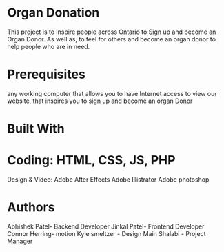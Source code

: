 # Organ Donation
This project is to inspire people across Ontario to Sign up and become an Organ Donor. As well as, to feel for others and become an organ donor to help people who are in need.


# Prerequisites
any working computer that allows you to have Internet access to view our website, that inspires you to sign up and become an organ Donor

# Built With
# Coding: HTML, CSS, JS, PHP

Design & Video:
Adobe After Effects 
Adobe Illistrator
Adobe photoshop



# Authors
Abhishek Patel- Backend Developer 
Jinkal Patel- Frontend Developer
Connor Herring- motion 
Kyle smeltzer - Design
Main Shalabi - Project Manager



